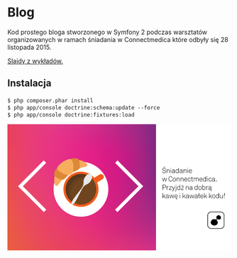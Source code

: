 Blog
========================

Kod prostego bloga stworzonego w Symfony 2 podczas warsztatów organizowanych w ramach
śniadania w Connectmedica które odbyły się 28 listopada 2015.

[Slajdy z wykładów.](https://rawgit.com/MDobak/warsztaty-blog/master/slides/index.html)

Instalacja
------------------------

```
$ php composer.phar install
$ php app/console doctrine:schema:update --force
$ php app/console doctrine:fixtures:load
```

![Śniadanie w Connectmedica](connectmedica.png)

